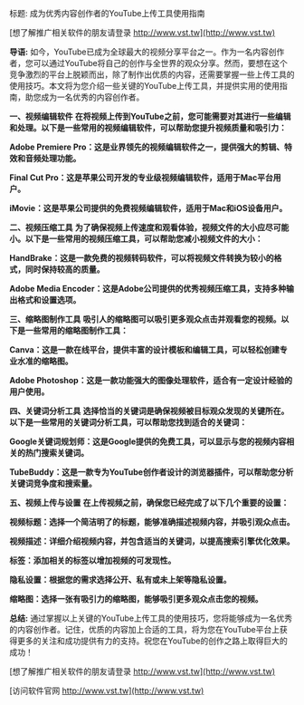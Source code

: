 标题: 成为优秀内容创作者的YouTube上传工具使用指南

[想了解推广相关软件的朋友请登录 http://www.vst.tw](http://www.vst.tw)

**导语:**
如今，YouTube已成为全球最大的视频分享平台之一。作为一名内容创作者，您可以通过YouTube将自己的创作与全世界的观众分享。然而，要想在这个竞争激烈的平台上脱颖而出，除了制作出优质的内容，还需要掌握一些上传工具的使用技巧。本文将为您介绍一些关键的YouTube上传工具，并提供实用的使用指南，助您成为一名优秀的内容创作者。

**一、视频编辑软件**
**在将视频上传到YouTube之前，您可能需要对其进行一些编辑和处理。以下是一些常用的视频编辑软件，可以帮助您提升视频质量和吸引力：**

**Adobe Premiere Pro：这是业界领先的视频编辑软件之一，提供强大的剪辑、特效和音频处理功能。**

**Final Cut Pro：这是苹果公司开发的专业级视频编辑软件，适用于Mac平台用户。**

**iMovie：这是苹果公司提供的免费视频编辑软件，适用于Mac和iOS设备用户。**

**二、视频压缩工具**
**为了确保视频上传速度和观看体验，视频文件的大小应尽可能小。以下是一些常用的视频压缩工具，可以帮助您减小视频文件的大小：**

**HandBrake：这是一款免费的视频转码软件，可以将视频文件转换为较小的格式，同时保持较高的质量。**

**Adobe Media Encoder：这是Adobe公司提供的优秀视频压缩工具，支持多种输出格式和设置选项。**

**三、缩略图制作工具**
**吸引人的缩略图可以吸引更多观众点击并观看您的视频。以下是一些常用的缩略图制作工具：**

**Canva：这是一款在线平台，提供丰富的设计模板和编辑工具，可以轻松创建专业水准的缩略图。**

**Adobe Photoshop：这是一款功能强大的图像处理软件，适合有一定设计经验的用户使用。**

**四、关键词分析工具**
**选择恰当的关键词是确保视频被目标观众发现的关键所在。以下是一些常用的关键词分析工具，可以帮助您找到适合的关键词：**

**Google关键词规划师：这是Google提供的免费工具，可以显示与您的视频内容相关的热门搜索关键词。**

**TubeBuddy：这是一款专为YouTube创作者设计的浏览器插件，可以帮助您分析关键词竞争度和搜索量。**

**五、视频上传与设置**
**在上传视频之前，确保您已经完成了以下几个重要的设置：**

**视频标题：选择一个简洁明了的标题，能够准确描述视频内容，并吸引观众点击。**

**视频描述：详细介绍视频内容，并包含适当的关键词，以提高搜索引擎优化效果。**

**标签：添加相关的标签以增加视频的可发现性。**

**隐私设置：根据您的需求选择公开、私有或未上架等隐私设置。**

**缩略图：选择一张有吸引力的缩略图，能够吸引更多观众点击您的视频。**

**总结:**
通过掌握以上关键的YouTube上传工具的使用技巧，您将能够成为一名优秀的内容创作者。记住，优质的内容加上合适的工具，将为您在YouTube平台上获得更多的关注和成功提供有力的支持。祝您在YouTube的创作之路上取得巨大的成功！

[想了解推广相关软件的朋友请登录 http://www.vst.tw](http://www.vst.tw)


[访问软件官网 http://www.vst.tw](http://www.vst.tw)
